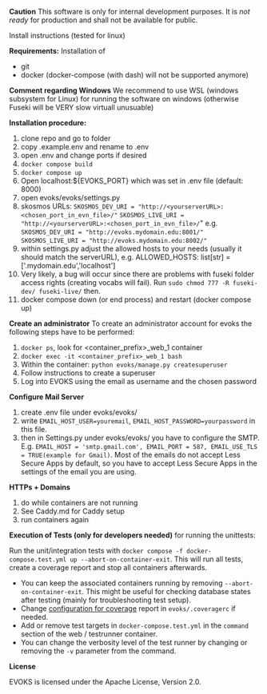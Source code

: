 **Caution**
This software is only for internal development purposes. It is *not ready* for production and shall not be available for public. 

Install instructions (tested for linux)

**Requirements:**
Installation of 
* git
* docker (docker-compose (with dash) will not be supported anymore)

**Comment regarding Windows**
We recommend to use WSL (windows subsystem for Linux) for running the software on windows (otherwise Fuseki will be VERY slow virtuall unusuable)

**Installation procedure:**

1. clone repo and go to folder
2. copy .example.env and rename to .env
3. open .env and change ports if desired
4. `docker compose build`
5. `docker compose up`
6. Open localhost:${EVOKS_PORT} which was set in .env file (default: 8000)
7. open evoks/evoks/settings.py
8. skosmos URLs: 
`SKOSMOS_DEV_URI = "http://<yourserverURL>:<chosen_port_in_evn_file>/"`
`SKOSMOS_LIVE_URI = "http://<yourserverURL>:<chosen_port_in_evn_file>/`"
e.g. 
`SKOSMOS_DEV_URI = "http://evoks.mydomain.edu:8001/"`
`SKOSMOS_LIVE_URI = "http://evoks.mydomain.edu:8002/"`
9. within settings.py adjust the allowed hosts to your needs (usually it should match the serverURL), e.g.
ALLOWED_HOSTS: list[str] = ['.mydomain.edu','localhost']
10. Very likely, a bug will occur since there are problems with fuseki folder access rights (creating vocabs will fail). Run `sudo chmod 777 -R fuseki-dev/ fuseki-live/` then. 
11. docker compose down (or end process) and restart (docker compose up)


**Create an administrator**
To create an administrator account for evoks the following steps have to be performed:

1. `docker ps`, look for <container_prefix>_web_1 container
2. `docker exec -it <container_prefix>_web_1 bash`
3. Within the container: `python evoks/manage.py createsuperuser`
4. Follow instructions to create a superuser
5. Log into EVOKS using the email as username and the chosen password


**Configure Mail Server**
1. create .env file under evoks/evoks/
2. write `EMAIL_HOST_USER=youremail`, `EMAIL_HOST_PASSWORD=yourpassword` in this file.
3. then in Settings.py under evoks/evoks/ you have to configure the SMTP. E.g. `EMAIL_HOST = 'smtp.gmail.com', EMAIL_PORT = 587, EMAIL_USE_TLS = TRUE(example for Gmail)`.  Most of the emails do not accept Less Secure Apps by default, so you have to accept Less Secure Apps in the settings of the email you are using.

**HTTPs + Domains**

1. do while containers are not running
2. See Caddy.md for Caddy setup
3. run containers again

**Execution of Tests (only for developers needed)**
for running the unittests:

Run the unit/integration tests with `docker compose -f docker-compose.test.yml up --abort-on-container-exit`. 
This will run all tests, create a coverage report and stop all containers afterwards.

- You can keep the associated containers running by removing `--abort-on-container-exit`. This might be useful for checking database states after testing (mainly for troubleshooting test setup).
- Change [configuration for coverage](https://coverage.readthedocs.io/en/latest/config.html) report in `evoks/.coveragerc` if needed.
- Add or remove test targets in `docker-compose.test.yml` in the `command` section of the web / testrunner container.
- You can change the verbosity level of the test runner by changing or removing the `-v` parameter from the command.

**License**

EVOKS is licensed under the Apache License, Version 2.0.

